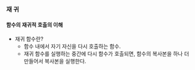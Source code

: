 ### 재 귀

#### 함수의 재귀적 호출의 이해

- 재귀 함수란?
  - 함수 내에서 자기 자신을 다시 호출하는 함수.
  - 재귀 함수를 실행하는 중간에 다시 함수가 호출되면, 함수의 복사본을 하나 더 만들어서 복사본을 실행한다.

